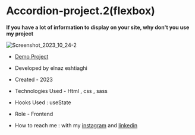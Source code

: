 # Accordion-project.2(flexbox)

**If you have a lot of information to display on your site, why don't you use my project**

![Screenshot_2023_10_24-2](https://github.com/elnaz-eshtiaghi/project.2/assets/146030206/7609aa7f-3350-4273-a7cf-e2d76619d525)
- [Demo Project]( https://elnaz-eshtiaghi.github.io/project.2/)

- Developed by elnaz eshtiaghi

- Created - 2023

- Technologies Used - Html , css , sass

- Hooks Used : useState 

- Role - Frontend

- How to reach me : with my [instagram](https://www.instagram.com/elnaz_eshtiaghi) and [linkedin](https://www.linkedin.com/in/elnaz-eshtiaghi-936832290/)
